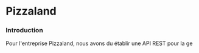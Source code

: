 # Pizzaland

### Introduction

Pour l'entreprise Pizzaland, nous avons du établir une API REST pour la ge